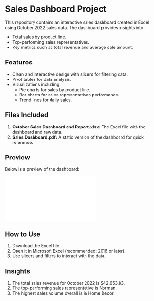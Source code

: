 # Sales Dashboard Project

This repository contains an interactive sales dashboard created in Excel using October 2022 sales data. The dashboard provides insights into:

- Total sales by product line.
- Top-performing sales representatives.
- Key metrics such as total revenue and average sale amount.

## Features
- Clean and interactive design with slicers for filtering data.
- Pivot tables for data analysis.
- Visualizations including:
  - Pie charts for sales by product line.
  - Bar charts for sales representatives performance.
  - Trend lines for daily sales.

## Files Included
1. **October Sales Dashboard and Report.xlsx:** The Excel file with the dashboard and raw data.
2. **Sales Dashboard.pdf:** A static version of the dashboard for quick reference.

## Preview
Below is a preview of the dashboard:

![Dashboard Screenshot](file:///Users/aydanhesenzade/Downloads/Sales%20Dashboard.pdf)

## How to Use
1. Download the Excel file.
2. Open it in Microsoft Excel (recommended: 2016 or later).
3. Use slicers and filters to interact with the data.

## Insights
1. The total sales revenue for October 2022 is $42,653.83.
2. The top-performing sales representative is Norman.
3. The highest sales volume overall is in Home Decor.

